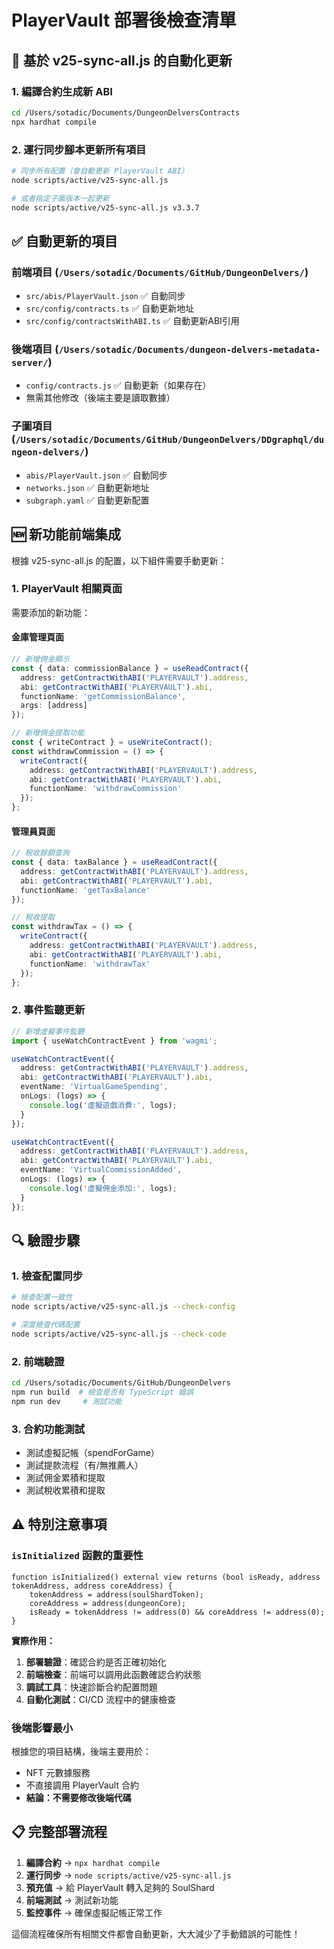 # PlayerVault 部署後檢查清單

## 🔄 基於 v25-sync-all.js 的自動化更新

### 1. 編譯合約生成新 ABI
```bash
cd /Users/sotadic/Documents/DungeonDelversContracts
npx hardhat compile
```

### 2. 運行同步腳本更新所有項目
```bash
# 同步所有配置（會自動更新 PlayerVault ABI）
node scripts/active/v25-sync-all.js

# 或者指定子圖版本一起更新
node scripts/active/v25-sync-all.js v3.3.7
```

## ✅ 自動更新的項目

### 前端項目 (`/Users/sotadic/Documents/GitHub/DungeonDelvers/`)
- `src/abis/PlayerVault.json` ✅ 自動同步
- `src/config/contracts.ts` ✅ 自動更新地址
- `src/config/contractsWithABI.ts` ✅ 自動更新ABI引用

### 後端項目 (`/Users/sotadic/Documents/dungeon-delvers-metadata-server/`)
- `config/contracts.js` ✅ 自動更新（如果存在）
- 無需其他修改（後端主要是讀取數據）

### 子圖項目 (`/Users/sotadic/Documents/GitHub/DungeonDelvers/DDgraphql/dungeon-delvers/`)
- `abis/PlayerVault.json` ✅ 自動同步
- `networks.json` ✅ 自動更新地址
- `subgraph.yaml` ✅ 自動更新配置

## 🆕 新功能前端集成

根據 v25-sync-all.js 的配置，以下組件需要手動更新：

### 1. PlayerVault 相關頁面
需要添加的新功能：

#### 金庫管理頁面
```typescript
// 新增佣金顯示
const { data: commissionBalance } = useReadContract({
  address: getContractWithABI('PLAYERVAULT').address,
  abi: getContractWithABI('PLAYERVAULT').abi,
  functionName: 'getCommissionBalance',
  args: [address]
});

// 新增佣金提取功能
const { writeContract } = useWriteContract();
const withdrawCommission = () => {
  writeContract({
    address: getContractWithABI('PLAYERVAULT').address,
    abi: getContractWithABI('PLAYERVAULT').abi,
    functionName: 'withdrawCommission'
  });
};
```

#### 管理員頁面
```typescript
// 稅收餘額查詢
const { data: taxBalance } = useReadContract({
  address: getContractWithABI('PLAYERVAULT').address,
  abi: getContractWithABI('PLAYERVAULT').abi,
  functionName: 'getTaxBalance'
});

// 稅收提取
const withdrawTax = () => {
  writeContract({
    address: getContractWithABI('PLAYERVAULT').address,
    abi: getContractWithABI('PLAYERVAULT').abi,
    functionName: 'withdrawTax'
  });
};
```

### 2. 事件監聽更新
```typescript
// 新增虛擬事件監聽
import { useWatchContractEvent } from 'wagmi';

useWatchContractEvent({
  address: getContractWithABI('PLAYERVAULT').address,
  abi: getContractWithABI('PLAYERVAULT').abi,
  eventName: 'VirtualGameSpending',
  onLogs: (logs) => {
    console.log('虛擬遊戲消費:', logs);
  }
});

useWatchContractEvent({
  address: getContractWithABI('PLAYERVAULT').address,
  abi: getContractWithABI('PLAYERVAULT').abi,
  eventName: 'VirtualCommissionAdded',
  onLogs: (logs) => {
    console.log('虛擬佣金添加:', logs);
  }
});
```

## 🔍 驗證步驟

### 1. 檢查配置同步
```bash
# 檢查配置一致性
node scripts/active/v25-sync-all.js --check-config

# 深度檢查代碼配置
node scripts/active/v25-sync-all.js --check-code
```

### 2. 前端驗證
```bash
cd /Users/sotadic/Documents/GitHub/DungeonDelvers
npm run build  # 檢查是否有 TypeScript 錯誤
npm run dev     # 測試功能
```

### 3. 合約功能測試
- 測試虛擬記帳（spendForGame）
- 測試提款流程（有/無推薦人）
- 測試佣金累積和提取
- 測試稅收累積和提取

## ⚠️ 特別注意事項

### `isInitialized` 函數的重要性
```solidity
function isInitialized() external view returns (bool isReady, address tokenAddress, address coreAddress) {
    tokenAddress = address(soulShardToken);
    coreAddress = address(dungeonCore);
    isReady = tokenAddress != address(0) && coreAddress != address(0);
}
```

**實際作用：**
1. **部署驗證**：確認合約是否正確初始化
2. **前端檢查**：前端可以調用此函數確認合約狀態
3. **調試工具**：快速診斷合約配置問題
4. **自動化測試**：CI/CD 流程中的健康檢查

### 後端影響最小
根據您的項目結構，後端主要用於：
- NFT 元數據服務
- 不直接調用 PlayerVault 合約
- **結論：不需要修改後端代碼**

## 📋 完整部署流程

1. **編譯合約** → `npx hardhat compile`
2. **運行同步** → `node scripts/active/v25-sync-all.js`
3. **預充值** → 給 PlayerVault 轉入足夠的 SoulShard
4. **前端測試** → 測試新功能
5. **監控事件** → 確保虛擬記帳正常工作

這個流程確保所有相關文件都會自動更新，大大減少了手動錯誤的可能性！